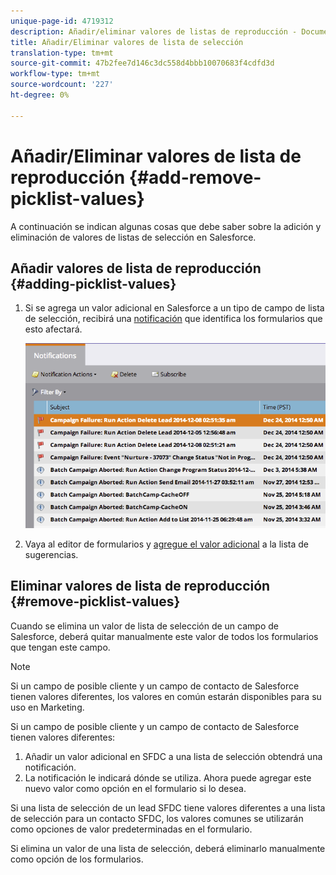 ```yaml
---
unique-page-id: 4719312
description: Añadir/eliminar valores de listas de reproducción - Documentos de marketing - Documentación del producto
title: Añadir/Eliminar valores de lista de selección
translation-type: tm+mt
source-git-commit: 47b2fee7d146c3dc558d4bbb10070683f4cdfd3d
workflow-type: tm+mt
source-wordcount: '227'
ht-degree: 0%

---
```



# Añadir/Eliminar valores de lista de reproducción {#add-remove-picklist-values}

A continuación se indican algunas cosas que debe saber sobre la adición y eliminación de valores de listas de selección en Salesforce.

## Añadir valores de lista de reproducción {#adding-picklist-values}

1. Si se agrega un valor adicional en Salesforce a un tipo de campo de lista de selección, recibirá una [notificación](../../../product-docs/core-marketo-concepts/miscellaneous/understanding-notifications.md) que identifica los formularios que esto afectará.

   ![](assets/image2015-1-21-14-3a4-3a7.png)

1. Vaya al editor de formularios y [agregue el valor adicional](../../../product-docs/demand-generation/forms/form-actions/add-a-country-picklist-to-your-form.md) a la lista de sugerencias.

## Eliminar valores de lista de reproducción {#remove-picklist-values}

Cuando se elimina un valor de lista de selección de un campo de Salesforce, deberá quitar manualmente este valor de todos los formularios que tengan este campo.

>[!NOTE]
>
>Si un campo de posible cliente y un campo de contacto de Salesforce tienen valores diferentes, los valores en común estarán disponibles para su uso en Marketing.

Si un campo de posible cliente y un campo de contacto de Salesforce tienen valores diferentes:

1. Añadir un valor adicional en SFDC a una lista de selección obtendrá una notificación.
1. La notificación le indicará dónde se utiliza. Ahora puede agregar este nuevo valor como opción en el formulario si lo desea.

Si una lista de selección de un lead SFDC tiene valores diferentes a una lista de selección para un contacto SFDC, los valores comunes se utilizarán como opciones de valor predeterminadas en el formulario.

Si elimina un valor de una lista de selección, deberá eliminarlo manualmente como opción de los formularios.
